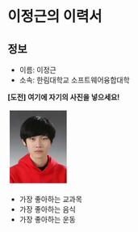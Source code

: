 # 이정근의 이력서

## 정보
- 이름: 이정근
- 소속: 한림대학교 소프트웨어융합대학


**[도전] 여기에 자기의 사진을 넣으세요!**



![img](./20155321.jpg)

- 가장 좋아하는 교과목
- 가장 좋아하는 음식
- 가장 좋아하는 운동

